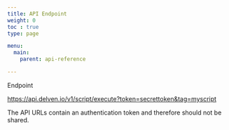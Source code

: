 ```yaml
---
title: API Endpoint
weight: 0
toc : true
type: page

menu:
  main:
    parent: api-reference

---
```


Endpoint

https://api.delven.io/v1/script/execute?token=secrettoken&tag=myscript

The API URLs contain an authentication token and therefore should not be shared.

